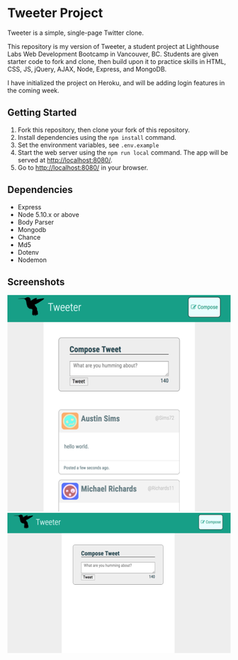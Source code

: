 # Tweeter Project

Tweeter is a simple, single-page Twitter clone.

This repository is my version of Tweeter, a student project at Lighthouse Labs Web Development Bootcamp in Vancouver, BC. Students are given starter code to fork and clone, then build upon it to practice skills in HTML, CSS, JS, jQuery, AJAX, Node, Express, and MongoDB.

I have initialized the project on Heroku, and will be adding login features in the coming week.

## Getting Started

1. Fork this repository, then clone your fork of this repository.
2. Install dependencies using the `npm install` command.
3. Set the environment variables, see `.env.example`
4. Start the web server using the `npm run local` command. The app will be served at <http://localhost:8080/>.
5. Go to <http://localhost:8080/> in your browser.

## Dependencies

- Express
- Node 5.10.x or above
- Body Parser
- Mongodb
- Chance
- Md5
- Dotenv
- Nodemon

## Screenshots

!["Screenshot of tweeter homepage"](https://github.com/lauradew/tweeter/blob/master/docs/helloworld.png?raw=true)
!["Screenshot of tweeter on empty Heroku site"](https://github.com/lauradew/tweeter/blob/master/docs/emptyTweeter.png?raw=true)